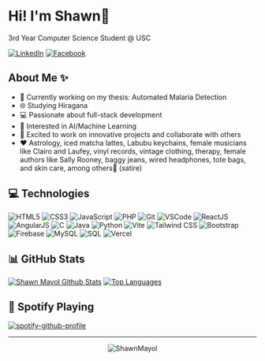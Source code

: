 # Hi! I'm Shawn👋 
3rd Year Computer Science Student @ USC

[![LinkedIn](https://img.shields.io/badge/linkedin-%230077B5.svg?&style=for-the-badge&logo=linkedin&logoColor=white)](https://linkedin.com/in/shawnmayol) 
[![Facebook](https://img.shields.io/badge/facebook-%231877F2.svg?&style=for-the-badge&logo=facebook&logoColor=white)](https://facebook.com/mayolshawn) 

## About Me ✨
- 🌱 Currently working on my thesis: Automated Malaria Detection
- 🌐 Studying Hiragana
- 💻 Passionate about full-stack development
- 🤖 Interested in AI/Machine Learning
- 🚀 Excited to work on innovative projects and collaborate with others
- ❤️ Astrology, iced matcha lattes, Labubu keychains, female musicians like Clairo and Laufey, vinyl records, vintage clothing, therapy, female authors like Sally Rooney, baggy jeans, wired headphones, tote bags, and skin care, among others🥀 (satire)

## 💻 Technologies

![HTML5](https://img.icons8.com/color/30/html-5.png)
![CSS3](https://img.icons8.com/color/30/css3.png)
![JavaScript](https://img.icons8.com/color/30/javascript.png)
![PHP](https://img.icons8.com/color/30/php.png)
![Git](https://img.icons8.com/color/30/git.png)
![VSCode](https://img.icons8.com/color/30/visual-studio-code-2019.png)
![ReactJS](https://img.icons8.com/color/30/react-native.png)
![AngularJS](https://img.icons8.com/color/30/angularjs.png)
![C](https://img.icons8.com/color/30/c-programming.png)
![Java](https://img.icons8.com/color/30/java-coffee-cup-logo.png)
![Python](https://img.icons8.com/color/30/python.png)
![Vite](https://img.icons8.com/color/30/vite.png)
![Tailwind CSS](https://img.icons8.com/color/30/tailwindcss.png)
![Bootstrap](https://img.icons8.com/color/30/bootstrap.png)
![Firebase](https://img.icons8.com/color/30/firebase.png)
![MySQL](https://img.icons8.com/color/30/mysql-logo.png)
![SQL](https://img.icons8.com/color/30/sql.png)
![Vercel](https://img.icons8.com/color/30/vercel.png)

## 📊 GitHub Stats

[![Shawn Mayol Github Stats](https://github-readme-stats.vercel.app/api?username=ShawnMayol&show_icons=true&count_private=true&theme=radical)](https://github.com/anuraghazra/github-readme-stats) 
[![Top Languages](https://github-readme-stats.vercel.app/api/top-langs/?username=ShawnMayol&layout=compact&theme=radical)](https://github.com/anuraghazra/github-readme-stats)

## 🎵 Spotify Playing

[![spotify-github-profile](https://spotify-github-profile.kittinanx.com/api/view?uid=31dogaxaqrchzs5lc2y2dzcs47dm&cover_image=true&theme=novatorem&show_offline=false&background_color=121212&interchange=false&bar_color=53b14f&bar_color_cover=false)](https://open.spotify.com/user/31dogaxaqrchzs5lc2y2dzcs47dm)

---

<p align="center"> <img src="https://komarev.com/ghpvc/?username=ShawnMayol" alt="ShawnMayol" /> </p>
